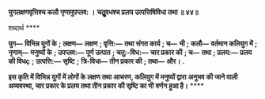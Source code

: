 **युगलक्षणवृत्तिश्च कलौ नृणामुपप्लव: ।** **चतुॢवधश्च प्रलय उत्पत्तिषिविधा तथा ॥ ४४॥** 

शब्दार्थ **** 

**युग—** **विभिन्न युगों के** **; लक्षण—** **लक्षण** **; वृत्ति:—** **तथा संगत कार्य** **; च—** **भी** **; कलौ—** **वर्तमान कलियुग में** **; नृणाम्—** **मनुष्यों के** **; उपप्लव:—** **पूर्ण उत्पात** **; चतु:-विध:—** **चार प्रकार की** **; च—** **तथा** **; प्रलय:—** **प्रलय की विधç** **; उत्पत्ति:—** **सृष्टि** **;** **त्रि-विधा—** **तीन प्रकार की** **; तथा—** **और।** **.** 

**इस कृति में विभिन्न युगों में लोगों के लक्षण तथा आचरण, कलियुग में मनुष्यों द्वारा** **अनुभव की जाने वाली अव्यवस्था, चार प्रकार के प्रलय तथा तीन प्रकार की सृष्टि का भी** **वर्णन हुआ है।** **** 